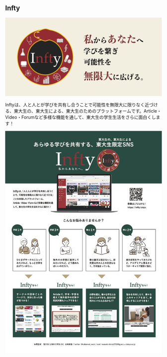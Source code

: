 ## Infty

![wallpaper](public/wallpaper.png)

Inftyは、人と人とが学びを共有し合うことで可能性を無限大に限りなく近づける、東大生の、東大生による、東大生のためのプラットフォームです。Article・Video・Forumなど多様な機能を通して、東大生の学生生活をさらに面白くします！

![flyer](public/flyer.jpg)
